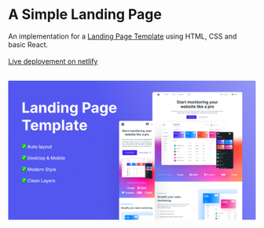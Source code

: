 # A Simple Landing Page 

An implementation for a [Landing Page Template](https://www.figma.com/community/file/1328257564171258838) 
using HTML, CSS and basic React. <br><br>
[Live deployement on netlify](https://exquisite-frangollo-77df1d.netlify.app/)

<br>

<img src="https://raw.githubusercontent.com/jamalnay/landing-template/main/22a2f886-2b74-456f-b751-d27bba8fd98c-cover.png" width="800">

